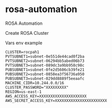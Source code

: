 # rosa-automation
ROSA Automation

Create ROSA Cluster

Vars env example

    CLUSTER=rocpah1
    PVTSUBNET1=subnet-0e551de44cad0f2ba
    PVTSUBNET2=subnet-06294bb5abed06b73
    PVTSUBNET3=subnet-089dc3a9bb958c98c
    PUBSUBNET1=subnet-0fe2d5606cb39fe21
    PUBSUBNET2=subnet-0858ea3f56736a950
    PUBSUBNET3=subnet-029dd8889f5eeaafc
    MACHINE_CIDR=10.244.0.0/16
    CLUSTER_PASSWORD="XXXXXXXXX"
    REGION=us-east-1
    AWS_ACCESS_KEY=XXXXXXXXXXXXXXXXXXXXX
    AWS_SECRET_ACCESS_KEY=XXXXXXXXXXXXXXXXXXXXXXX
